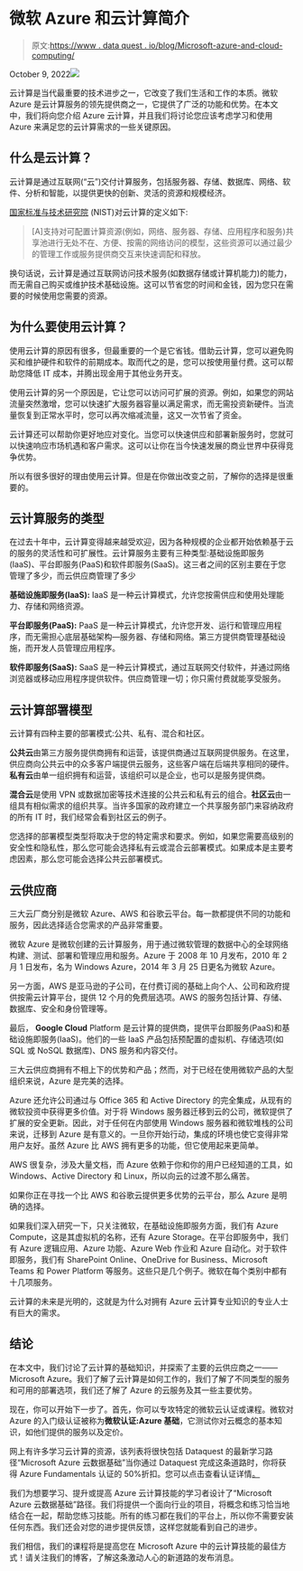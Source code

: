 # 微软 Azure 和云计算简介

> 原文:[https://www . data quest . io/blog/Microsoft-azure-and-cloud-computing/](https://www.dataquest.io/blog/microsoft-azure-and-cloud-computing/)

October 9, 2022![](../Images/b0209f98583595e38f5e01c7eb878603.png)

云计算是当代最重要的技术进步之一，它改变了我们生活和工作的本质。微软 Azure 是云计算服务的领先提供商之一，它提供了广泛的功能和优势。在本文中，我们将向您介绍 Azure 云计算，并且我们将讨论您应该考虑学习和使用 Azure 来满足您的云计算需求的一些关键原因。

## 什么是云计算？

云计算是通过互联网(“云”)交付计算服务，包括服务器、存储、数据库、网络、软件、分析和智能，以提供更快的创新、灵活的资源和规模经济。

[国家标准与技术研究院](https://www.nist.gov/news-events/news/2011/10/final-version-nist-cloud-computing-definition-published#:~:text=According%20to%20the%20official%20NIST,and%20released%20with%20minimal%20management) (NIST)对云计算的定义如下:

> [A]支持对可配置计算资源(例如，网络、服务器、存储、应用程序和服务)共享池进行无处不在、方便、按需的网络访问的模型，这些资源可以通过最少的管理工作或服务提供商交互来快速调配和释放。

换句话说，云计算是通过互联网访问技术服务(如数据存储或计算机能力)的能力，而无需自己购买或维护技术基础设施。这可以节省您的时间和金钱，因为您只在需要的时候使用您需要的资源。

## **为什么要使用云计算？**

使用云计算的原因有很多，但最重要的一个是它省钱。借助云计算，您可以避免购买和维护硬件和软件的前期成本。取而代之的是，您可以按使用量付费。这可以帮助您降低 IT 成本，并腾出现金用于其他业务开支。

使用云计算的另一个原因是，它让您可以访问可扩展的资源。例如，如果您的网站流量突然激增，您可以快速扩大服务器容量以满足需求，而无需投资新硬件。当流量恢复到正常水平时，您可以再次缩减流量，这又一次节省了资金。

云计算还可以帮助你更好地应对变化。当您可以快速供应和部署新服务时，您就可以快速响应市场机遇和客户需求。这可以让你在当今快速发展的商业世界中获得竞争优势。

所以有很多很好的理由使用云计算。但是在你做出改变之前，了解你的选择是很重要的。

## 云计算服务的类型

在过去十年中，云计算变得越来越受欢迎，因为各种规模的企业都开始依赖基于云的服务的灵活性和可扩展性。云计算服务主要有三种类型:基础设施即服务(IaaS)、平台即服务(PaaS)和软件即服务(SaaS)。这三者之间的区别主要在于您管理了多少，而云供应商管理了多少

**基础设施即服务(IaaS):** IaaS 是一种云计算模式，允许您按需供应和使用处理能力、存储和网络资源。

**平台即服务(PaaS):** PaaS 是一种云计算模式，允许您开发、运行和管理应用程序，而无需担心底层基础架构—服务器、存储和网络。第三方提供商管理基础设施，而开发人员管理应用程序。

**软件即服务(SaaS):** SaaS 是一种云计算模式，通过互联网交付软件，并通过网络浏览器或移动应用程序提供软件。供应商管理一切；你只需付费就能享受服务。

## 云计算部署模型

云计算有四种主要的部署模式:公共、私有、混合和社区。

**公共云**由第三方服务提供商拥有和运营，该提供商通过互联网提供服务。在这里，供应商向公共云中的众多客户端提供云服务，这些客户端在后端共享相同的硬件。**私有云**由单一组织拥有和运营，该组织可以是企业，也可以是服务提供商。

**混合云**是使用 VPN 或数据加密等技术连接的公共云和私有云的组合。**社区云**由一组具有相似需求的组织共享。当许多国家的政府建立一个共享服务部门来容纳政府的所有 IT 时，我们经常会看到社区云的例子。

您选择的部署模型类型将取决于您的特定需求和要求。例如，如果您需要高级别的安全性和隐私性，那么您可能会选择私有云或混合云部署模式。如果成本是主要考虑因素，那么您可能会选择公共云部署模式。

## 云供应商

三大云厂商分别是微软 Azure、AWS 和谷歌云平台。每一款都提供不同的功能和服务，因此选择适合您需求的产品非常重要。

微软 Azure 是微软创建的云计算服务，用于通过微软管理的数据中心的全球网络构建、测试、部署和管理应用和服务。Azure 于 2008 年 10 月发布，2010 年 2 月 1 日发布，名为 Windows Azure，2014 年 3 月 25 日更名为微软 Azure。

另一方面，AWS 是亚马逊的子公司，在付费订阅的基础上向个人、公司和政府提供按需云计算平台，提供 12 个月的免费层选项。AWS 的服务包括计算、存储、数据库、安全和身份管理等。

最后， **Google Cloud** Platform 是云计算的提供商，提供平台即服务(PaaS)和基础设施即服务(IaaS)。他们的一些 IaaS 产品包括预配置的虚拟机、存储选项(如 SQL 或 NoSQL 数据库)、DNS 服务和内容交付。

三大云供应商拥有不相上下的优势和产品；然而，对于已经在使用微软产品的大型组织来说，Azure 是完美的选择。

Azure 还允许公司通过与 Office 365 和 Active Directory 的完全集成，从现有的微软投资中获得更多价值。对于将 Windows 服务器迁移到云的公司，微软提供了扩展的安全更新。因此，对于任何在内部使用 Windows 服务器和微软堆栈的公司来说，迁移到 Azure 是有意义的。一旦你开始行动，集成的环境也使它变得非常用户友好。虽然 Azure 比 AWS 拥有更多的功能，但它使用起来更简单。

AWS 很复杂，涉及大量文档，而 Azure 依赖于你和你的用户已经知道的工具，如 Windows、Active Directory 和 Linux，所以向云的过渡不那么痛苦。

如果你正在寻找一个比 AWS 和谷歌云提供更多优势的云平台，那么 Azure 是明确的选择。

如果我们深入研究一下，只关注微软，在基础设施即服务方面，我们有 Azure Compute，这是其虚拟机的名称，还有 Azure Storage。在平台即服务中，我们有 Azure 逻辑应用、Azure 功能、Azure Web 作业和 Azure 自动化。对于软件即服务，我们有 SharePoint Online、OneDrive for Business、Microsoft Teams 和 Power Platform 等服务。这些只是几个例子。微软在每个类别中都有十几项服务。

云计算的未来是光明的，这就是为什么对拥有 Azure 云计算专业知识的专业人士有巨大的需求。

## **结论**

在本文中，我们讨论了云计算的基础知识，并探索了主要的云供应商之一——Microsoft Azure。我们了解了云计算是如何工作的，我们了解了不同类型的服务和可用的部署选项，我们还了解了 Azure 的云服务及其一些主要优势。

现在，你可以开始下一步了。首先，你可以专攻特定的微软云认证或课程。微软对 Azure 的入门级认证被称为**微软认证:Azure 基础**，它测试你对云概念的基本知识，如他们提供的服务以及定价。

网上有许多学习云计算的资源，该列表将很快包括 Dataquest 的最新学习路径“Microsoft Azure 云数据基础”当你通过 Dataquest 完成这条道路时，你将获得 Azure Fundamentals 认证的 50%折扣。您可以点击查看认证详情[。](https://docs.microsoft.com/en-us/certifications/azure-data-fundamentals/)

我们为想要学习、提升或提高 Azure 云计算技能的学习者设计了“Microsoft Azure 云数据基础”路径。我们将提供一个面向行业的项目，将概念和练习恰当地结合在一起，帮助您练习技能。所有的练习都在我们的平台上，所以你不需要安装任何东西。我们还会对您的进步提供反馈，这样您就能看到自己的进步。

我们相信，我们的课程将是提高您在 Microsoft Azure 中的云计算技能的最佳方式！请关注我们的博客，了解这条激动人心的新道路的发布消息。